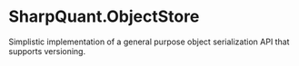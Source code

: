 SharpQuant.ObjectStore
======================

Simplistic implementation of a general purpose object serialization API that supports versioning.
